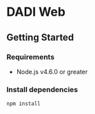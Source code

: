 # DADI Web

## Getting Started

### Requirements

* Node.js v4.6.0 or greater

### Install dependencies

`npm install`

